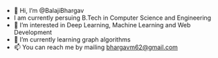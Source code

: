 - 👋 Hi, I’m @BalajiBhargav
- I am currently persuing B.Tech in Computer Science and Engineering
- 👀 I’m interested in Deep Learning, Machine Learning and Web Development
- 🌱 I’m currently learning graph algorithms
- 📫 You can reach me by mailing bhargavm62@gmail.com

<!---
BalajiBhargav/BalajiBhargav is a ✨ special ✨ repository because its `README.md` (this file) appears on your GitHub profile.
You can click the Preview link to take a look at your changes.
--->
